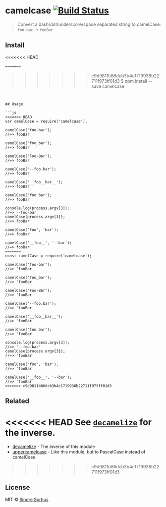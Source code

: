 # camelcase [![Build Status](https://travis-ci.org/sindresorhus/camelcase.svg?branch=master)](https://travis-ci.org/sindresorhus/camelcase)

> Convert a dash/dot/underscore/space separated string to camelCase: `foo-bar` → `fooBar`


## Install

<<<<<<< HEAD
```sh
=======
```
>>>>>>> c9d9811b86dcb3b4c1719936b22711f973ff01d3
$ npm install --save camelcase
```


## Usage

```js
<<<<<<< HEAD
var camelCase = require('camelcase');

camelCase('foo-bar');
//=> fooBar

camelCase('foo_bar');
//=> fooBar

camelCase('Foo-Bar');
//=> fooBar

camelCase('--foo.bar');
//=> fooBar

camelCase('__foo__bar__');
//=> fooBar

camelCase('foo bar');
//=> fooBar

console.log(process.argv[3]);
//=> --foo-bar
camelCase(process.argv[3]);
//=> fooBar

camelCase('foo', 'bar');
//=> fooBar

camelCase('__foo__', '--bar');
//=> fooBar
=======
const camelCase = require('camelcase');

camelCase('foo-bar');
//=> 'fooBar'

camelCase('foo_bar');
//=> 'fooBar'

camelCase('Foo-Bar');
//=> 'fooBar'

camelCase('--foo.bar');
//=> 'fooBar'

camelCase('__foo__bar__');
//=> 'fooBar'

camelCase('foo bar');
//=> 'fooBar'

console.log(process.argv[3]);
//=> '--foo-bar'
camelCase(process.argv[3]);
//=> 'fooBar'

camelCase('foo', 'bar');
//=> 'fooBar'

camelCase('__foo__', '--bar');
//=> 'fooBar'
>>>>>>> c9d9811b86dcb3b4c1719936b22711f973ff01d3
```


## Related

<<<<<<< HEAD
See [`decamelize`](https://github.com/sindresorhus/decamelize) for the inverse.
=======
- [decamelize](https://github.com/sindresorhus/decamelize) - The inverse of this module
- [uppercamelcase](https://github.com/SamVerschueren/uppercamelcase) - Like this module, but to PascalCase instead of camelCase
>>>>>>> c9d9811b86dcb3b4c1719936b22711f973ff01d3


## License

MIT © [Sindre Sorhus](http://sindresorhus.com)
